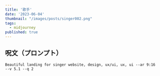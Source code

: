 ```yaml
---
title: '歌手'
date: '2023-06-04'
thumbnail: "/images/posts/singer002.png"
tags:
  - midjourney
published: true
---
```


## 呪文（プロンプト）
```
Beautiful landing for singer website, design, ux/ui, ux, ui --ar 9:16 --v 5.1 --q 2
```